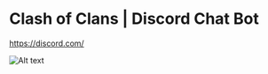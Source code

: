 # Clash of Clans | Discord Chat Bot
https://discord.com/

![Alt text](https://user-images.githubusercontent.com/55467370/102504291-ed877080-4080-11eb-92c4-f9f2ad6966f0.png?raw=true "Title")


